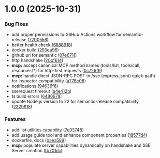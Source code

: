 # 1.0.0 (2025-10-31)


### Bug Fixes

* add proper permissions to GitHub Actions workflow for semantic-release ([7200556](https://github.com/haja-ran/wa-mcp-server/commit/7200556ea2dbe7be0ef37681ea433bb208a16b74))
* better health check ([6888918](https://github.com/haja-ran/wa-mcp-server/commit/68889181062f173b22a89cd9e5aec7e3e5af1341))
* docker build ([293ea96](https://github.com/haja-ran/wa-mcp-server/commit/293ea962306fc4ce30cb55a59ac10ea5c1dfd6f4))
* github url for semantic ([07e6711](https://github.com/haja-ran/wa-mcp-server/commit/07e6711601964d627c95ee515b88aab66bcd177c))
* http handshake ([20bf614](https://github.com/haja-ran/wa-mcp-server/commit/20bf6148a3129201daddbcf70f889e17cccaebf4))
* **mcp:** accept canonical MCP method names (tools/list, tools/call, resources/*) for http-first requests ([0c726f9](https://github.com/haja-ran/wa-mcp-server/commit/0c726f9c755eb1627363bdaea6700fe638dd1c5f))
* **mcp:** handle direct JSON-RPC POST to /sse (express.json() quick-path) for inspector compatibility ([a778c06](https://github.com/haja-ran/wa-mcp-server/commit/a778c0615de2d0a5bc2ab89edb68ea7d2971ae13))
* notifications ([94636f6](https://github.com/haja-ran/wa-mcp-server/commit/94636f6d3b48ece61ddff4cf930cc0c50dbd5c85))
* sserequest timeout ([a4e412b](https://github.com/haja-ran/wa-mcp-server/commit/a4e412bde36d3cee830194650800cd0fe9fa4153))
* ts build errors ([6486978](https://github.com/haja-ran/wa-mcp-server/commit/6486978057ef1f103548d882faa15346e714e96f))
* update Node.js version to 22 for semantic-release compatibility ([2220918](https://github.com/haja-ran/wa-mcp-server/commit/22209189abe5ac035713049e211a1ef40db5f1b8))


### Features

* add list utilities capability ([7e03748](https://github.com/haja-ran/wa-mcp-server/commit/7e037482b66427f56e21ca03a3252e24ce3772e4))
* add usage guide tool and enhance component properties ([18577d4](https://github.com/haja-ran/wa-mcp-server/commit/18577d44995470f761d5a9bf273a383c518bb93c))
* dockerfile, docs ([baea589](https://github.com/haja-ran/wa-mcp-server/commit/baea5895ed51eda8c83374e8530cd1a723122734))
* **mcp:** populate server capabilities dynamically on handshake and SSE Server creation ([fb701dc](https://github.com/haja-ran/wa-mcp-server/commit/fb701dc8462bce613ac80bfe401a04834300ae24))
